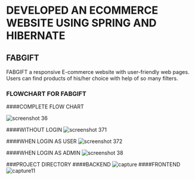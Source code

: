 # DEVELOPED AN ECOMMERCE WEBSITE USING SPRING AND HIBERNATE
## FABGIFT
FABGIFT a responsive E-commerce website with user-friendly web pages. Users can find products of his/her choice with help of so many filters.

### FLOWCHART FOR FABGIFT
####COMPLETE FLOW CHART

 ![screenshot 36](https://cloud.githubusercontent.com/assets/20114431/21516375/9439983c-ccfd-11e6-9d32-e799eea55364.png)
 
####WITHOUT LOGIN
![screenshot 371](https://cloud.githubusercontent.com/assets/20114431/21516379/a0dd2d9c-ccfd-11e6-96d0-f612f330644a.png)


####WHEN LOGIN AS USER
![screenshot 372](https://cloud.githubusercontent.com/assets/20114431/21516382/a37903a0-ccfd-11e6-8164-da75ddc7ffc9.png)


####WHEN LOGIN AS ADMIN
![screenshot 38](https://cloud.githubusercontent.com/assets/20114431/21516376/9aaf5846-ccfd-11e6-94f2-0affb1053786.png)

###PROJECT DIRECTORY
####BACKEND
![capture](https://cloud.githubusercontent.com/assets/20114431/21517214/2a94e836-cd03-11e6-928d-2de4b43dc307.JPG)
####FRONTEND
![capture11](https://cloud.githubusercontent.com/assets/20114431/21517217/2d85013e-cd03-11e6-9c8a-a849eb2f2353.JPG)
